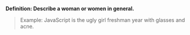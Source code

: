 **Definition: Describe a woman or women in general.**

> Example: JavaScript is the ugly girl freshman year with glasses and acne.